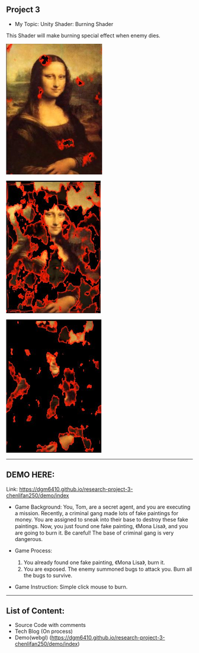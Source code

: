 Project 3
-------------------------------------------------------------

- My Topic: Unity Shader: Burning Shader

This Shader will make burning special effect when enemy dies.

![](https://github.com/dgm6410/research-project-3-chenlifan250/raw/master/image/monalisa1.jpg)

![](https://github.com/dgm6410/research-project-3-chenlifan250/raw/master/image/monalisa2.jpg)

![](https://github.com/dgm6410/research-project-3-chenlifan250/raw/master/image/monalisa3.jpg)

-------------------------------------------------------------
DEMO HERE:
-------------------------------------------------------------
Link: https://dgm6410.github.io/research-project-3-chenlifan250/demo/index

- Game Background:
  You, Tom, are a secret agent, and you are executing a mission. Recently, a criminal gang made lots of fake paintings for
  money. You are assigned to sneak into their base to destroy these fake paintings. Now, you just found one fake painting,
  《Mona Lisa》, and you are going to burn it. Be careful! The base of criminal gang is very dangerous.

- Game Process:
  1. You already found one fake painting, 《Mona Lisa》, burn it.
  2. You are exposed. The enemy summoned bugs to attack you. Burn all the bugs to survive.

- Game Instruction:
  Simple click mouse to burn.
  
-------------------------------------------------------------

List of Content:
-------------------------------------------------------------
- Source Code with comments
- Tech Blog (On process) 
- Demo(webgl)
   (https://dgm6410.github.io/research-project-3-chenlifan250/demo/index)
